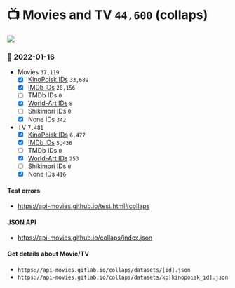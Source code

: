 # :tv: Movies and TV `44,600` (collaps)

<a href="https://API-Movies.github.io"><img src="https://API-Movies.github.io/banner.png?cache"></a>

### :date: 2022-01-16
- Movies `37,119`
  - [x] <a href="https://API-Movies.github.io/collaps/movie_kinopoisk_ids.json">KinoPoisk IDs</a> `33,689`
  - [x] <a href="https://API-Movies.github.io/collaps/movie_imdb_ids.json">IMDb IDs</a> `28,156`
  - [ ] TMDb IDs `0`
  - [x] <a href="https://API-Movies.github.io/collaps/movie_world_art_ids.json">World-Art IDs</a> `8`
  - [ ] Shikimori IDs `0`
  - [x] None IDs `342`
- TV `7,481`
  - [x] <a href="https://API-Movies.github.io/collaps/tv_kinopoisk_ids.json">KinoPoisk IDs</a> `6,477`
  - [x] <a href="https://API-Movies.github.io/collaps/tv_imdb_ids.json">IMDb IDs</a> `5,436`
  - [ ] TMDb IDs `0`
  - [x] <a href="https://API-Movies.github.io/collaps/tv_world_art_ids.json">World-Art IDs</a> `253`
  - [ ] Shikimori IDs `0`
  - [x] None IDs `416`
#### Test errors
- <a href='https://api-movies.github.io/test.html#collaps'>https://api-movies.github.io/test.html#collaps</a>
#### JSON API
- <a href='https://api-movies.github.io/collaps/index.json'>https://api-movies.github.io/collaps/index.json</a>
#### Get details about Movie/TV
- `https://api-movies.gitlab.io/collaps/datasets/[id].json`
- `https://api-movies.gitlab.io/collaps/datasets/kp[kinopoisk_id].json`
